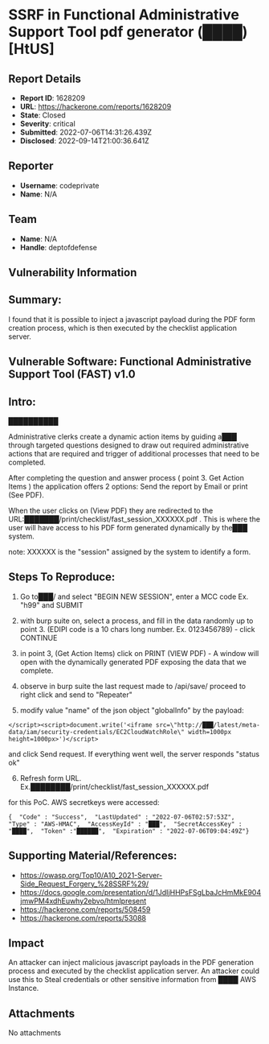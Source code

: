 # SSRF in Functional Administrative Support Tool pdf generator (████) [HtUS]

## Report Details
- **Report ID**: 1628209
- **URL**: https://hackerone.com/reports/1628209
- **State**: Closed
- **Severity**: critical
- **Submitted**: 2022-07-06T14:31:26.439Z
- **Disclosed**: 2022-09-14T21:00:36.641Z

## Reporter
- **Username**: codeprivate
- **Name**: N/A

## Team
- **Name**: N/A
- **Handle**: deptofdefense

## Vulnerability Information
## Summary:
I found that it is possible to inject a javascript payload during the PDF form creation process, which is then executed by the checklist application server.

## Vulnerable Software: Functional Administrative Support Tool (FAST) v1.0

## Intro: 

██████████

Administrative clerks create a dynamic action items by guiding a███ through targeted questions designed to draw out required administrative actions that are required and trigger of additional processes that need to be completed.

After completing the question and answer process ( point 3. Get Action Items ) the application offers 2 options: Send the report by Email or print (See PDF).

When the user clicks on (View PDF) they are redirected to the URL:███████/print/checklist/fast_session_XXXXXX.pdf . This is where the user will have access to his PDF form generated dynamically by the███ system.

note: XXXXXX is the "session" assigned by the system to identify a form.

## Steps To Reproduce:
1. Go to███/ and select "BEGIN NEW SESSION", enter a MCC code Ex. "h99" and SUBMIT
2. with burp suite on, select a process, and fill in the data randomly up to point 3. (EDIPI code is a 10 chars long number. Ex. 0123456789) - click CONTINUE

3. in point 3, (Get Action Items) click on PRINT (VIEW PDF) - A window will open with the dynamically generated PDF exposing the data that we complete.

4. observe in burp suite the last request made to /api/save/ proceed to right click and send to "Repeater"

5. modify value "name" of the json object "globalInfo" by the payload:

`</script><script>document.write('<iframe src=\"http://███/latest/meta-data/iam/security-credentials/EC2CloudWatchRole\" width=1000px height=1000px>')</script>`

and click Send request. If everything went well, the server responds "status ok"

6. Refresh form URL. Ex.████████/print/checklist/fast_session_XXXXXX.pdf

for this PoC. AWS secretkeys were accessed:

`{  "Code" : "Success",  "LastUpdated" : "2022-07-06T02:57:53Z",  "Type" : "AWS-HMAC",  "AccessKeyId" : "███",  "SecretAccessKey" : "████",  "Token" :"██████",  "Expiration" : "2022-07-06T09:04:49Z"}`

## Supporting Material/References:

* https://owasp.org/Top10/A10_2021-Server-Side_Request_Forgery_%28SSRF%29/
* https://docs.google.com/presentation/d/1JdIjHHPsFSgLbaJcHmMkE904jmwPM4xdhEuwhy2ebvo/htmlpresent
* https://hackerone.com/reports/508459
* https://hackerone.com/reports/53088

## Impact

An attacker can inject malicious javascript payloads in the PDF generation process and executed by the checklist application server. An attacker could use this to Steal  credentials or other sensitive information from ████ AWS Instance.

## Attachments
No attachments
